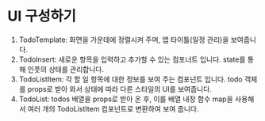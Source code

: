 # UI 구성하기

1. TodoTemplate: 화면을 가운데에 정렬시켜 주며, 앱 타이틀(일정 관리)을 보여줍니다.
2. TodoInsert: 새로운 항목을 입력하고 추가할 수 있는 컴포너트 입니다. state를 통해 인풋의 상태를 관리합니다.
3. TodoListItem: 각 할 일 항목에 대한 정보를 보여 주는 컴포넌트 입니다. todo 객체를 props로 받아 와서 상태에 따라 다른 스타일의 UI를 보여줍니다.
4. TodoList: todos 배열을 props로 받아 온 후, 이를 배열 내장 함수 map을 사용해서 여러 개의 TodoListItem 컴포넌트로 변환하여 보여 줍니다.

